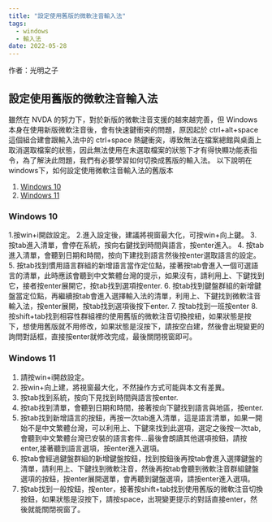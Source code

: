 ```yaml
---
title: "設定使用舊版的微軟注音輸入法"
tags:
  - windows
  - 輸入法
date: 2022-05-28
---
```


作者：光明之子

##  設定使用舊版的微軟注音輸入法

雖然在 NVDA 的努力下，對於新版的微軟注音支援的越來越完善，但 Windows 本身在使用新版微軟注音後，會有快速鍵衝突的問題，原因起於 ctrl+alt+space 這個組合建會跟輸入法中的 ctrl+space 熱鍵衝突，導致無法在檔案總館與桌面上取消選取檔案的狀態，因此無法使用在未選取檔案的狀態下才有得快顯功能表指令，為了解決此問題，我們有必要學習如何切換成舊版的輸入法。
以下說明在windows下，如何設定使用微軟注音輸入法的舊版本

1. [Windows 10](#windows-10)
2. [Windows 11](#windows-11)

### Windows 10

1.按win+i開啟設定。
2.進入設定後，建議將視窗最大化，可按win+向上鍵。
3. 按tab進入清單，會停在系統，按向右鍵找到時間與語言，按enter進入。
4. 按tab進入清單，會聽到日期和時間，按向下建找到語言然後按enter選取語言的設定。
5. 按tab找到慣用語言群組的新增語言當作定位點，接著按tab會進入一個可選語言的清單，此時應該會聽到中文繁體台灣的提示，如果沒有，請利用上、下鍵找到它，接者按enter展開它，按tab找到選項按enter.
6. 按tab找到鍵盤群組的新增鍵盤當定位點，再繼續按tab會進入選擇輸入法的清單，利用上、下鍵找到微軟注音輸入法，按enter展開，按tab找到選項後按下enter.
7. 按tab找到一班按enter
8. 按shift+tab找到相容性群組裡的使用舊版的微軟注音切換按紐，如果狀態是按下，想使用舊版就不用修改，如果狀態是沒按下，請按空白建，然後會出現變更的詢問對話框，直接按enter就修改完成，最後關閉視窗即可。

### Windows 11
1. 請按win+i開啟設定。
2. 按win+向上建，將視窗最大化，不然操作方式可能與本文有差異。
3. 按tab找到系統，按向下見找到時間與語言按enter.
4. 按tab找到清單，會聽到日期和時間，接著按向下鍵找到語言與地區，按enter.
5. 按tab找到新增語言的按鈕，再按一次tab進入清單，這是語言清單，如果一開始不是中文繁體台灣，可以利用上、下鍵來找到此選項，選定之後按一次tab,會聽到中文繁體台灣已安裝的語言套件...最後會朗讀其他選項按鈕，請按enter,接著聽到語言選項，按enter進入選項。
6. 按tab會經過鍵盤群組的新增鍵盤按鈕，找到按鈕後再按tab會進入選擇鍵盤的清單，請利用上、下鍵找到微軟注音，然後再按tab會聽到微軟注音群組鍵盤選項的按鈕，按enter展開選單，會再聽到鍵盤選項，請按enter進入選項。
7. 按tab找到一般按鈕，按enter，接著按shift+tab找到使用舊版的微軟注音切換按鈕，如果狀態是沒按下，請按space，出現變更提示的對話直接enter，然後就能關閉視窗了。
